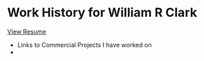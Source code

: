 # Work History for William R Clark

[View Resume](http://htmlpreview.github.io/?https://raw.githubusercontent.com/WilliamRClark/workhistory/master/Resume2016.htm)

* Links to Commercial Projects I have worked on
* 

